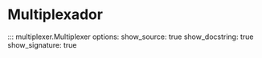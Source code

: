 # Multiplexador

::: multiplexer.Multiplexer
    options:
        show_source: true
        show_docstring: true
        show_signature: true